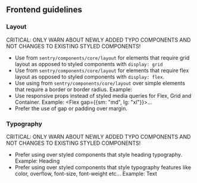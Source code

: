 ## Frontend guidelines

### Layout

CRITICAL: ONLY WARN ABOUT NEWLY ADDED TYPO COMPONENTS AND NOT CHANGES TO EXISTING STYLED COMPONENTS!

- Use <Grid> from `sentry/components/core/layout` for elements that require grid layout as opposed to styled components with `display: grid`
- Use <Flex> from `sentry/components/core/layout` for elements that require flex layout as opposed to styled components with `display: flex`.
- Use using <Container> from `sentry/components/core/layout` over simple elements that require a border or border radius. Example: <Container border="primary" radius="md">
- Use responsive props instead of styled media queries for Flex, Grid and Container. Example: <Flex gap={{sm: "md", lg: "xl"}}>...</Flex>
- Prefer the use of gap or padding over margin.

### Typography

CRITICAL: ONLY WARN ABOUT NEWLY ADDED TYPO COMPONENTS AND NOT CHANGES TO EXISTING STYLED COMPONENTS!

- Prefer using <Heading> over styled components that style heading typography. Example: <Heading as="h2">Heading<Heading>
- Prefer using <Text> over styled components that style typography features like color, overflow, font-size, font-weight etc... Example: <Text variant="muted" size="sm">Text</Text>
